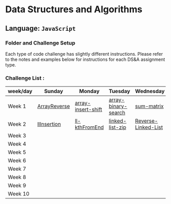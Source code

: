 # Data Structures and Algorithms

## Language: `JavaScript`

### Folder and Challenge Setup

Each type of code challenge has slightly different instructions. Please refer to the notes and examples below for instructions for each DS&A assignment type.

### Challenge List :

|week/day      |   Sunday  |  Monday |  Tuesday | Wednesday  | Thursday |
|--------------| ----------|---------|----------|----------- |----------|
| Week 1       |  [ArrayReverse](https://github.com/Sukina12/401-data-structures-and-algorithms/blob/main/javascript/array-reverse/README.md) |[array-insert-shift](https://github.com/Sukina12/401-data-structures-and-algorithms/blob/main/javascript/array-insert-shift/README.md)  |  [array-binary-search](https://github.com/Sukina12/401-data-structures-and-algorithms/blob/main/javascript/array-binary-search/README.md)       | [sum-matrix](https://github.com/Sukina12/401-data-structures-and-algorithms/blob/main/javascript/sum-matrix/README.md) |[LinkedList](https://github.com/Sukina12/401-data-structures-and-algorithms/blob/main/javascript/linked-list/README.md)        |
| Week 2       | [llInsertion](https://github.com/Sukina12/401-data-structures-and-algorithms/blob/main/javascript/linked-list/linked-list-insertions/README.md) | [ll-kthFromEnd](https://github.com/Sukina12/401-data-structures-and-algorithms/blob/main/javascript/linked-list/ll-kthFromEnd/README.md)  |   [linked-list-zip](https://github.com/Sukina12/401-data-structures-and-algorithms/blob/main/javascript/linked-list/linked-list-zip/README.md)       | [Reverse-Linked-List](https://github.com/Sukina12/401-data-structures-and-algorithms/blob/main/javascript/linked-list/Reverse%20-Linked%20-List/README.md)  |          |
| Week 3       |           |         |          |            |          |
| Week 4       |           |         |          |            |          |
| Week 5       |           |         |          |            |          |
| Week 6       |           |         |          |            |          |
| Week 7       |           |         |          |            |          |
| Week 8       |           |         |          |            |          |
| Week 9       |           |         |          |            |          |
| Week 10      |           |         |          |            |          |



